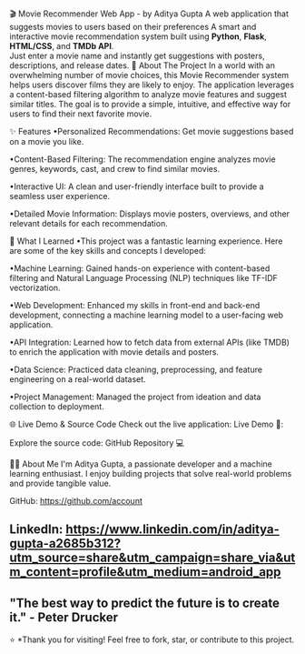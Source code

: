 🎬 Movie Recommender Web App - by Aditya Gupta
A web application that suggests movies to users based on their preferences 
A smart and interactive movie recommendation system built using **Python**, **Flask**, **HTML/CSS**, and **TMDb API**.  
Just enter a movie name and instantly get suggestions with posters, descriptions, and release dates.
🚀 About The Project
In a world with an overwhelming number of movie choices, this Movie Recommender system helps users discover films they are likely to enjoy. The application leverages a content-based filtering algorithm to analyze movie features and suggest similar titles. The goal is to provide a simple, intuitive, and effective way for users to find their next favorite movie.

✨ Features
•Personalized Recommendations: Get movie suggestions based on a movie you like.

•Content-Based Filtering: The recommendation engine analyzes movie genres, keywords, cast, and crew to find similar movies.

•Interactive UI: A clean and user-friendly interface built to provide a seamless user experience.

•Detailed Movie Information: Displays movie posters, overviews, and other relevant details for each recommendation.

🧠 What I Learned
•This project was a fantastic learning experience. Here are some of the key skills and concepts I developed:

•Machine Learning: Gained hands-on experience with content-based filtering and Natural Language Processing (NLP) techniques like TF-IDF vectorization.

•Web Development: Enhanced my skills in front-end and back-end development, connecting a machine learning model to a user-facing web application.

•API Integration: Learned how to fetch data from external APIs (like TMDB) to enrich the application with movie details and posters.

•Data Science: Practiced data cleaning, preprocessing, and feature engineering on a real-world dataset.

•Project Management: Managed the project from ideation and data collection to deployment.

🌐 Live Demo & Source Code
Check out the live application:
Live Demo 🔗: 

Explore the source code: GitHub Repository 💻

👨‍💻 About Me
I'm Aditya Gupta, a passionate developer and a machine learning enthusiast. I enjoy building projects that solve real-world problems and provide tangible value.

GitHub: https://github.com/account

LinkedIn: https://www.linkedin.com/in/aditya-gupta-a2685b312?utm_source=share&utm_campaign=share_via&utm_content=profile&utm_medium=android_app
-----------------------------------------------------------------------------------------
"The best way to predict the future is to create it." - Peter Drucker
-----------------------------------------------------------------------------------------
⭐ *Thank you for visiting! Feel free to fork, star, or contribute to this project.


